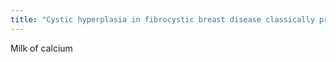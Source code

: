 ```yaml
---
title: "Cystic hyperplasia in fibrocystic breast disease classically produces which MM pattern of calcification?"
---
```

Milk of calcium

